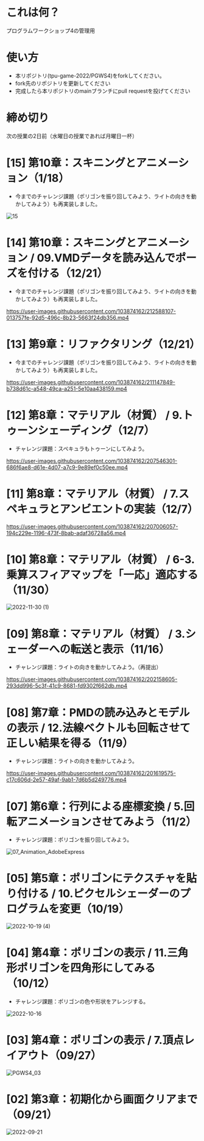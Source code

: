 # これは何？
プログラムワークショップ4の管理用

# 使い方

- 本リポジトリ(tpu-game-2022/PGWS4)をforkしてください。
- fork先のリポジトリを更新してください
- 完成したら本リポジトリのmainブランチにpull requestを投げてください


# 締め切り
次の授業の2日前（水曜日の授業であれば月曜日一杯）  

# [15] 第10章：スキニングとアニメーション（1/18）    
 - 今までのチャレンジ課題（ポリゴンを振り回してみよう、ライトの向きを動かしてみよう）も再実装しました。  

![15](https://user-images.githubusercontent.com/103874162/214248536-e597ae87-00e1-4fa3-b5b0-857a8a16bb3f.gif)


# [14] 第10章：スキニングとアニメーション / 09.VMDデータを読み込んでポーズを付ける（12/21）    
 - 今までのチャレンジ課題（ポリゴンを振り回してみよう、ライトの向きを動かしてみよう）も再実装しました。  

https://user-images.githubusercontent.com/103874162/212588107-013757fe-92d5-496c-8b23-5663f24db356.mp4

  
# [13] 第9章：リファクタリング（12/21）    
 - 今までのチャレンジ課題（ポリゴンを振り回してみよう、ライトの向きを動かしてみよう）も再実装しました。  

https://user-images.githubusercontent.com/103874162/211147849-b738d61c-a548-49ca-a251-5e10aa438159.mp4


# [12] 第8章：マテリアル（材質） / 9.トゥーンシェーディング（12/7）  
 - チャレンジ課題：スペキュラもトゥーンにしてみよう。  
  
https://user-images.githubusercontent.com/103874162/207546301-686f6ae8-d61e-4d07-a7c9-9e89ef0c50ee.mp4
  
  
# [11] 第8章：マテリアル（材質） / 7.スペキュラとアンビエントの実装（12/7） 

https://user-images.githubusercontent.com/103874162/207006057-194c229e-1196-473f-8bab-adaf36728a56.mp4
  
  
# [10] 第8章：マテリアル（材質） / 6-3.乗算スフィアマップを「一応」適応する（11/30）  
  
![2022-11-30 (1)](https://user-images.githubusercontent.com/103874162/204761990-4bca0f04-6074-4665-be03-96aaab4f7de9.png)  
  
  
# [09] 第8章：マテリアル（材質） / 3.シェーダーへの転送と表示（11/16）  
 - チャレンジ課題：ライトの向きを動かしてみよう。（再提出）   
  
https://user-images.githubusercontent.com/103874162/202158605-293dd996-5c3f-41c9-8681-fd9302f662db.mp4
  
  
# [08] 第7章：PMDの読み込みとモデルの表示 / 12.法線ベクトルも回転させて正しい結果を得る（11/9）  
 - チャレンジ課題：ライトの向きを動かしてみよう。  
  
https://user-images.githubusercontent.com/103874162/201619575-c17c606d-2e57-49af-9ab1-7d6b5d249776.mp4
  
  
# [07] 第6章：行列による座標変換 / 5.回転アニメーションさせてみよう（11/2）  
 - チャレンジ課題：ポリゴンを振り回してみよう。  
  
![07_Animation_AdobeExpress](https://user-images.githubusercontent.com/103874162/202158031-a42ffaae-64f1-4255-a976-8398c85e5fa9.gif)  
  
  
# [05] 第5章：ポリゴンにテクスチャを貼り付ける / 10.ピクセルシェーダーのプログラムを変更（10/19）

![2022-10-19 (4)](https://user-images.githubusercontent.com/103874162/197328495-7d9f640f-dfd7-4415-83ab-39f513263c35.png)  


# [04] 第4章：ポリゴンの表示 / 11.三角形ポリゴンを四角形にしてみる（10/12）
 - チャレンジ課題：ポリゴンの色や形状をアレンジする。

![2022-10-16](https://user-images.githubusercontent.com/103874162/196028569-5e48e1d3-e642-428f-bd1d-dc7bd855c21e.png)  


# [03] 第4章：ポリゴンの表示 / 7.頂点レイアウト（09/27）

![PGWS4_03](https://user-images.githubusercontent.com/103874162/211147595-9c511489-9cb6-47a6-8307-a363ca14fc26.gif)  


# [02] 第3章：初期化から画面クリアまで（09/21）

![2022-09-21](https://user-images.githubusercontent.com/103874162/191472908-105389c0-634a-4ee4-9f90-0442512c53e0.png)  
